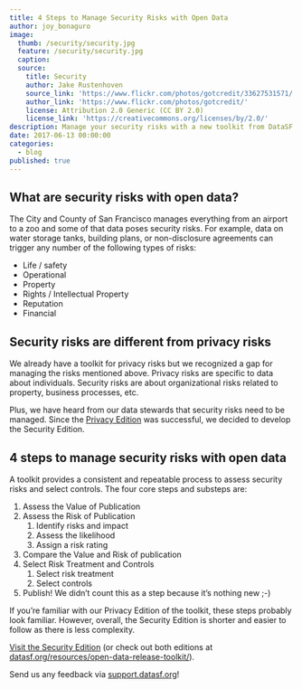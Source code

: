 ```yaml
---
title: 4 Steps to Manage Security Risks with Open Data
author: joy_bonaguro
image:
  thumb: /security/security.jpg
  feature: /security/security.jpg
  caption:
  source:
    title: Security
    author: Jake Rustenhoven
    source_link: 'https://www.flickr.com/photos/gotcredit/33627531571/'
    author_link: 'https://www.flickr.com/photos/gotcredit/'
    license: Attribution 2.0 Generic (CC BY 2.0)
    license_link: 'https://creativecommons.org/licenses/by/2.0/'
description: Manage your security risks with a new toolkit from DataSF
date: 2017-06-13 00:00:00
categories:
  - blog
published: true
---
```



## What are security risks with open data?

The City and County of San Francisco manages everything from an airport to a zoo and some of that data poses security risks. For example, data on water storage tanks, building plans, or non-disclosure agreements can trigger any number of the following types of risks:

* Life / safety
* Operational
* Property
* Rights / Intellectual Property
* Reputation
* Financial

## Security risks are different from privacy risks

We already have a toolkit for privacy risks but we recognized a gap for managing the risks mentioned above. Privacy risks are specific to data about individuals. Security risks are about organizational risks related to property, business processes, etc.

Plus, we have heard from our data stewards that security risks need to be managed. Since the [Privacy Edition](https://datasf.org/blog/4-steps-to-manage-privacy-and-de-identification-for-your-open-data-program/) was successful, we decided to develop the Security Edition.

## 4 steps to manage security risks with open data

A toolkit provides a consistent and repeatable process to assess security risks and select controls. The four core steps and substeps are:

1. Assess the Value of Publication
2. Assess the Risk of Publication
   1. Identify risks and impact
   2. Assess the likelihood
   3. Assign a risk rating
3. Compare the Value and Risk of publication
4. Select Risk Treatment and Controls
   1. Select risk treatment
   2. Select controls
5. Publish! We didn’t count this as a step because it’s nothing new ;-)

If you’re familiar with our Privacy Edition of the toolkit, these steps probably look familiar. However, overall, the Security Edition is shorter and easier to follow as there is less complexity.

[Visit the Security Edition](https://docs.google.com/document/d/1hb85N5G4RXF2_p6HOGIzhji2S4X7Ak8zdIdIM_8k5EA/edit)&nbsp;(or check out both editions at [datasf.org/resources/open-data-release-toolkit/](datasf.org/resources/open-data-release-toolkit/)).

Send us any feedback via [support.datasf.org](support.datasf.org)!